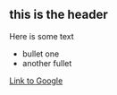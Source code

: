 ## this is the header
Here is some text
* bullet one
* another fullet

[Link to Google](http://www.google.com)
